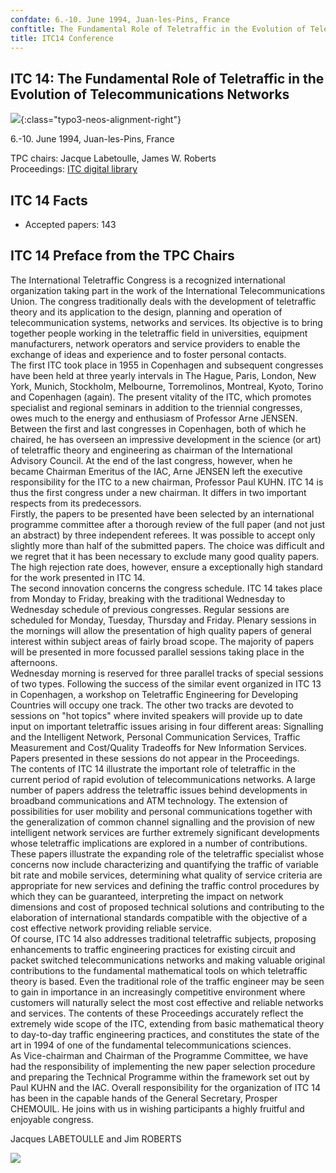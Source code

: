 ```yaml
---
confdate: 6.-10. June 1994, Juan-les-Pins, France
conftitle: The Fundamental Role of Teletraffic in the Evolution of Telecommunications Networks
title: ITC14 Conference
---
```


## ITC 14: The Fundamental Role of Teletraffic in the Evolution of Telecommunications Networks

![]({{site.baseurl}}/assets/Persistent/ITC14-small.jpg){:class="typo3-neos-alignment-right"}

6.-10. June 1994, Juan-les-Pins, France

TPC chairs: Jacque Labetoulle, James W. Roberts<br/>
Proceedings: [ITC digital library](../itc-library/itc14.html)




## ITC 14 Facts

  * Accepted papers: 143



## ITC 14 Preface from the TPC Chairs

The International Teletraffic Congress is a recognized international organization taking part in the work of the International Telecommunications Union. The congress traditionally deals with the development of teletraffic theory and its application to the design, planning and operation of telecommunication systems, networks and services. Its objective is to bring together people working in the teletraffic field in universities, equipment manufacturers, network operators and service providers to enable the exchange of ideas and experience and to foster personal contacts.<br/>
The first ITC took place in 1955 in Copenhagen and subsequent congresses have been held at three yearly intervals in The Hague, Paris, London, New York, Munich, Stockholm, Melbourne, Torremolinos, Montreal, Kyoto, Torino and Copenhagen (again). The present vitality of the ITC, which promotes specialist and regional seminars in addition to the triennial congresses, owes much to the energy and enthusiasm of Professor Arne JENSEN. Between the first and last congresses in Copenhagen, both of which he chaired, he has overseen an impressive development in the science (or art) of teletraffic theory and engineering as chairman of the International Advisory Council. At the end of the last congress, however, when he became Chairman Emeritus of the IAC, Arne JENSEN left the executive responsibility for the ITC to a new chairman, Professor Paul KUHN. ITC 14 is thus the first congress under a new chairman. It differs in two important respects from its predecessors.<br/>
Firstly, the papers to be presented have been selected by an international programme committee after a thorough review of the full paper (and not just an abstract) by three independent referees. It was possible to accept only slightly more than half of the submitted papers. The choice was difficult and we regret that it has been necessary to exclude many good quality papers. The high rejection rate does, however, ensure a exceptionally high standard for the work presented in ITC 14.<br/>
The second innovation concerns the congress schedule. ITC 14 takes place from Monday to Friday, breaking with the traditional Wednesday to Wednesday schedule of previous congresses. Regular sessions are scheduled for Monday, Tuesday, Thursday and Friday. Plenary sessions in the mornings will allow the presentation of high quality papers of general interest within subject areas of fairly broad scope. The majority of papers will be presented in more focussed parallel sessions taking place in the afternoons.<br/>
Wednesday morning is reserved for three parallel tracks of special sessions of two types. Following the success of the similar event organized in ITC 13 in Copenhagen, a workshop on Teletraffic Engineering for Developing Countries will occupy one track. The other two tracks are devoted to sessions on "hot topics" where invited speakers will provide up to date input on important teletraffic issues arising in four different areas: Signalling and the Intelligent Network, Personal Communication Services, Traffic Measurement and Cost/Quality Tradeoffs for New Information Services. Papers presented in these sessions do not appear in the Proceedings.<br/>
The contents of ITC 14 illustrate the important role of teletraffic in the current period of rapid evolution of telecommunications networks. A large number of papers address the teletraffic issues behind developments in broadband communications and ATM technology. The extension of possibilities for user mobility and personal communications together with the generalization of common channel signalling and the provision of new intelligent network services are further extremely significant developments whose teletraffic implications are explored in a number of contributions. These papers illustrate the expanding role of the teletraffic specialist whose concerns now include characterizing and quantifying the traffic of variable bit rate and mobile services, determining what quality of service criteria are appropriate for new services and defining the traffic control procedures by which they can be guaranteed, interpreting the impact on network dimensions and cost of proposed technical solutions and contributing to the elaboration of international standards compatible with the objective of a cost effective network providing reliable service.<br/>
Of course, ITC 14 also addresses traditional teletraffic subjects, proposing enhancements to traffic engineering practices for existing circuit and packet switched telecommunications networks and making valuable original contributions to the fundamental mathematical tools on which teletraffic theory is based. Even the traditional role of the traffic engineer may be seen to gain in importance in an increasingly competitive environment where customers will naturally select the most cost effective and reliable networks and services. The contents of these Proceedings accurately reflect the extremely wide scope of the ITC, extending from basic mathematical theory to day-to-day traffic engineering practices, and constitutes the state of the art in 1994 of one of the fundamental telecommunications sciences.<br/>
As Vice-chairman and Chairman of the Programme Committee, we have had the responsibility of implementing the new paper selection procedure and preparing the Technical Programme within the framework set out by Paul KUHN and the IAC. Overall responsibility for the organization of ITC 14 has been in the capable hands of the General Secretary, Prosper CHEMOUIL. He joins with us in wishing participants a highly fruitful and enjoyable congress.

Jacques LABETOULLE and Jim ROBERTS

![]({{site.baseurl}}/assets/Persistent/itc14-design-small.jpg)

